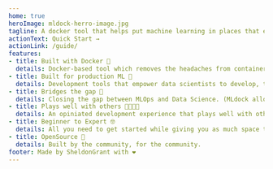 ```yaml
---
home: true
heroImage: mldock-herro-image.jpg
tagline: A docker tool that helps put machine learning in places that empower ml developers
actionText: Quick Start →
actionLink: /guide/
features:
- title: Built with Docker 🐳
  details: Docker-based tool which removes the headaches from containerizing ML with docker.
- title: Built for production ML 🚀
  details: Development tools that empower data scientists to develop, train and deploy more easily. (quick start, no fuss)
- title: Bridges the gap 🌈
  details: Closing the gap between MLOps and Data Science. (MLdock allows MLOps to put updates and optimizations in the hands of DS.)
- title: Plays well with others 🎺🎸🎷🎹
  details: An opiniated development experience that plays well with others - Sagemaker, GAIPlatform, Kubernetes, AzureMLPlatform, Fargate, CloudRun, AzureContainerInstances, Docker-compose
- title: Beginner to Expert 🤓
  details: All you need to get started while giving you as much space to develop and explore new ideas.
- title: OpenSource 🤝
  details: Built by the community, for the community.
footer: Made by SheldonGrant with ❤️
---
```

